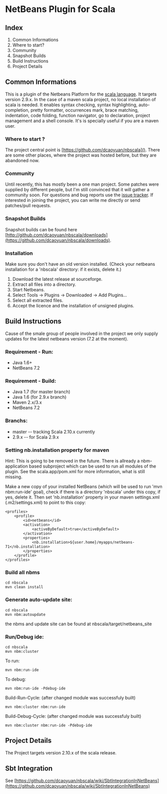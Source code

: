 NetBeans Plugin for Scala
=========================

## Index
1. Common Informations
 1. Where to start?
 2. Community
 3. Snapshot Builds
2. Build Instructions
3. Project Details

## Common Informations
This is a plugin of the Netbeans Platform for the [scala language](http://http://www.scala-lang.org/). It targets version 2.9.x. In the case of a maven scala project, no local installation of scala is needed. It enables syntax checking, syntax highlighting, auto-completion, pretty formatter, occurrences mark, brace matching, indentation, code folding, function navigator, go to declaration, project management and a shell console. It's is specially useful if you are a maven user.

### Where to start ?
The project central point is [https://github.com/dcaoyuan/nbscala](). There are some other places, where the project was hosted before, but they are abandoned now.

### Community
Until recently, this has mostly been a one man project. Some patches were supplied by different people, but I'm still convinced that it will gather a community soon. For questions and bug reports use the [issue tracker](https://github.com/dcaoyuan/nbscala/issues). If interested in joining the project, you can write me directly or send patches/pull requests.

### Snapshot Builds
Snapshot builds can be found here [http://github.com/dcaoyuan/nbscala/downloads](https://github.com/dcaoyuan/nbscala/downloads). 

### Installation
Make sure you don't have an old version installed. (Check your netbeans installation for a 'nbscala' directory: if it exists, delete it.)

1. Download the latest release at sourceforge.
2. Extract all files into a directory.
3. Start Netbeans.
4. Select Tools -> Plugins -> Downloaded -> Add Plugins...
5. Select all extracted files.
6. Accept the licence and the installation of unsigned plugins. 

## Build Instructions
Cause of the smale group of people involved in the project we only supply updates for the latest netbeans version (7.2 at the moment).

### Requirement - Run:
* Java 1.6+
* NetBeans 7.2

### Requirement - Build:
* Java 1.7 (for master branch)
* Java 1.6 (for 2.9.x branch)
* Maven 2.x/3.x 
* NetBeans 7.2

### Branchs:
* master -- tracking Scala 2.10.x currently
* 2.9.x  -- for Scala 2.9.x

### Setting nb.installation property for maven
Hint: This is going to be removed in the future. There is allready a nbm-application based subproject which can be used to run all modules of the plugin. See the scala.app/pom.xml for more information, what is still missing.

Make a new copy of your installed NetBeans (which will be used to run 'mvn nbm:run-ide' goal), check if there is a directory 'nbscala' under this copy, if yes, delete it. Then set 'nb.installation' property in your maven settings.xml (.m2/settings.xml) to point to this copy:

    <profiles>
        <profile>
            <id>netbeans</id>
            <activation>
                <activeByDefault>true</activeByDefault>
            </activation>
            <properties>
                <nb.installation>${user.home}/myapps/netbeans-71</nb.installation>
            </properties>
        </profile>
    </profiles>

### Build all nbms

    cd nbscala
    mvn clean install

### Generate auto-update site:
    cd nbscala
    mvn nbm:autoupdate

the nbms and update site can be found at nbscala/target/netbeans_site

### Run/Debug ide:
    cd nbscala
    mvn nbm:cluster

To run:

    mvn nbm:run-ide

To debug:

    mvn nbm:run-ide -Pdebug-ide

Build-Run-Cycle: (after changed module was successfuly built)
	
    mvn nbm:cluster nbm:run-ide

Build-Debug-Cycle: (after changed module was successfuly built)

    mvn nbm:cluster nbm:run-ide -Pdebug-ide

## Project Details

The Project targets version 2.10.x of the scala release.

## Sbt Integration

See [https://github.com/dcaoyuan/nbscala/wiki/SbtIntegrationInNetBeans](https://github.com/dcaoyuan/nbscala/wiki/SbtIntegrationInNetBeans)
